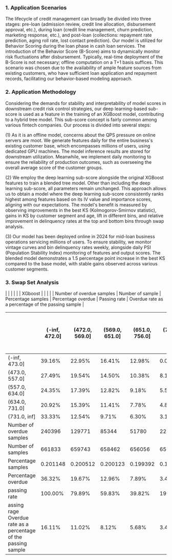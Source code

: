 ### 1. Application Scenarios

The lifecycle of credit management can broadly be divided into three stages: pre-loan (admission review, credit line allocation, disbursement approval, etc.), during loan (credit line management, churn prediction, marketing response, etc.), and post-loan (collections: repayment rate prediction, aging roll rate, lost contact prediction). Our model is utilized for Behavior Scoring during the loan phase in cash loan services. The introduction of the Behavior Score (B-Score) aims to dynamically monitor risk fluctuations after disbursement. Typically, real-time deployment of the B-Score is not necessary; offline computation on a T+1 basis suffices. This scenario was chosen due to the availability of ample feature sources from existing customers, who have sufficient loan application and repayment records, facilitating our behavior-based modeling approach.

### 2. Application Methodology

Considering the demands for stability and interpretability of model scores in downstream credit risk control strategies, our deep learning-based sub-score is used as a feature in the training of an XGBoost model, contributing to a hybrid tree model. This sub-score concept is fairly common among various fintech companies. Our process is divided into several steps: 

(1) As it is an offline model, concerns about the QPS pressure on online servers are moot. We generate features daily for the entire business's existing customer base, which encompasses millions of users, using dedicated GPU machines. The model inference results are stored for downstream utilization. Meanwhile, we implement daily monitoring to ensure the reliability of production outcomes, such as overseeing the overall average score of the customer groups.

(2) We employ the deep learning sub-score alongside the original XGBoost features to train a blended tree model. Other than including the deep learning sub-score, all parameters remain unchanged. This approach allows us to obtain a model where the deep learning sub-score consistently ranks highest among features based on its IV value and importance scores, aligning with our expectations. The model's benefit is measured by observing improvements in the best KS (Kolmogorov-Smirnov statistic), gains in KS by customer segment and age, lift in different bins, and relative improvement in delinquency rates at the top and bottom bins through swap analysis.

(3) Our model has been deployed online in 2024 for mid-loan business operations servicing millions of users. To ensure stability, we monitor vintage curves and bin delinquency rates weekly, alongside daily PSI (Population Stability Index) monitoring of features and output scores. The blended model demonstrates a 1.5 percentage point increase in the best KS compared to the base model, with stable gains observed across various customer segments.

### 3. Swap Set Analysis

|         | | | | | XGboost | | | |  | Number of overdue samples | Number of sample | Percentage samples | Percentage overdue | Passing rate | Overdue rate as a percentage of the passing sample |

|         | (-inf, 472.0] | (472.0, 569.0] | (569.0, 651.0] | (651.0, 756.0] | (756.0, inf] | Number of overdue samples | Number of sample | Percentage samples | Percentage overdue | Passing rate | Overdue rate as a percentage of the passing sample |
|-----------------|---------------|----------------|----------------|----------------|--------------|---------------------------|------------------|--------------------|--------------------|--------------|------------------------------------------------------|
| (-inf, 473.0]   | 39.16%         | 22.95%         | 16.41%         | 12.98%         | 0.00%        | 232438                    | 658086           | 0.200009            | 35.32%             | 100.00%      | 16.11%                                               |
| (473.0, 557.0]  | 27.49%         | 19.54%         | 14.50%         | 10.38%         | 8.10%        | 130362                    | 659658           | 0.200487            | 19.76%             | 80.00%       | 11.30%                                               |
| (557.0, 634.0]  | 24.35%         | 17.39%         | 12.82%         | 9.18%          | 5.51%        | 88430                     | 663629           | 0.201693            | 13.33%             | 59.95%       | 8.47%                                                |
| (634.0, 731.0]  | 20.92%         | 15.39%         | 11.41%         | 7.78%          | 4.87%        | 54188                     | 653209           | 0.198527            | 8.30%              | 39.78%       | 6.01%                                                |
| (731.0, inf]    | 33.33%         | 12.54%         | 9.71%          | 6.30%          | 3.16%        | 24542                     | 655703           | 0.199285            | 3.74%              | 19.93%       | 3.74%                                                |
| Number of overdue samples   | 240396     | 129771      | 85344     | 51780        | 22669     |              |       |           |           |        |                                                |
| Number of  samples   | 661833     | 659743      | 658462     | 656056        | 654191     |              |       |           |           |        |                                                |
|Percentage samples   | 0.201148     | 0.200512      | 0.200123     | 0.199392        | 0.198825     |              |       |           |           |        |                                                |
| Percentage overdue   | 36.32%     | 19.67%      | 12.96%     | 7.89%         | 3.47%     |              |       |           |           |        |                                                |
| passing rate   | 100.00%     | 79.89%      | 59.83%     | 39.82%        | 19.88%     |              |       |           |           |        |                                                |
| assing rage Overdue rate as a percentage of the passing sample   | 16.11%     | 11.02%      | 8.12%     | 5.68%        | 3.47%     |              |       |           |           |        |                                                |
